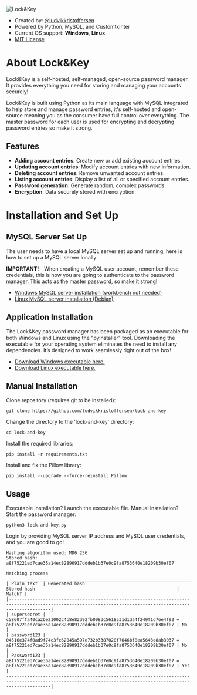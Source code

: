 
![Lock&Key](https://dl.dropboxusercontent.com/scl/fi/9oqp3mumdabuqertleppn/lock-and-key-github.png?rlkey=9b07vfcyqgtausavnn5r190nt&st=yhoy6udx&dl=0)
- Created by: [@ludvikkristoffersen](https://github.com/ludvikkristoffersen)
- Powered by Python, MySQL, and Customtkinter
- Current OS support: **Windows**, **Linux**
- [MIT License](https://github.com/ludvikkristoffersen/lock-and-key/blob/main/license.md)
# About Lock&Key

Lock&Key is a self-hosted, self-managed, open-source password manager. It provides everything you need for storing and managing your accounts securely!

Lock&Key is built using Python as its main language with MySQL integrated to help store and manage password entries, it's self-hosted and open-source meaning you as the consumer have full control over everything. The master password for each user is used for encrypting and decrypting password entries so make it strong.
## Features
- **Adding account entries**: Create new or add existing account entries.
- **Updating account entries**: Modify account entries with new information.
- **Deleting account entries**: Remove unwanted account entries.
- **Listing account entries**: Display a list of all or specified account entries.
- **Password generation**: Generate random, complex passwords.
- **Encryption**: Data securely stored with encryption.

# Installation and Set Up
## MySQL Server Set Up
The user needs to have a local MySQL server set up and running, here is how to set up a MySQL server locally:

**IMPORTANT!** - When creating a MySQL user account, remember these credentials, this is how you are going to authenticate to the password manager. This acts as the master password, so make it strong!
- [Windows MySQL server installation (workbench not needed)](https://www.youtube.com/watch?v=u96rVINbAUI)
- [Linux MySQL server installation (Debian)](https://www.youtube.com/watch?v=3qD6zv7thdE)
## Application Installation
The Lock&Key password manager has been packaged as an executable for both Windows and Linux using the "pyinstaller" tool. Downloading the executable for your operating system eliminates the need to install any dependencies. It’s designed to work seamlessly right out of the box!
- [Download Windows executable here.](https://github.com/ludvikkristoffersen/lock-and-key/releases/tag/Lock%26Key-Windows)
- [Download Linux executable here.](https://github.com/ludvikkristoffersen/lock-and-key/releases/tag/Lock%26Key-Linux)
## Manual Installation
Clone repository (requires git to be installed):
```
git clone https://github.com/ludvikkristoffersen/lock-and-key
```
Change the directory to the 'lock-and-key' directory:
```
cd lock-and-key
```
Install the required libraries:
```
pip install -r requirements.txt
```
Install and fix the Pillow library:
```
pip install --upgrade --force-reinstall Pillow
```
## Usage
Executable installation? Launch the executable file.
Manual installation? Start the password manager:
```
python3 lock-and-key.py
```
Login by providing MySQL server IP address and MySQL user credentials, and you are good to go!


```
Hashing algorithm used: MD6 256
Stored hash: a8f75221ed7cae35a14ec82890917dddeb1b37e0c9fa8753640e18209b30ef07

Matching process
______________________________________________________________________________________________________________________________________________________________
| Plain text  | Generated hash                                                     Stored hash                                                      | Match? |
|------------------------------------------------------------------------------------------------------------------------------------------------------------|
| supersecret | c58607ffa40ca2be21002c4b8e82d92fb0083c5618531d1da4f249f1d76e4f92 = a8f75221ed7cae35a14ec82890917dddeb1b37e0c9fa8753640e18209b30ef07 | No     |
| password123 | 04516e374f0ad9f74c3fc62045a597e732b3387020f7646bf8ea5643e8ab3037 = a8f75221ed7cae35a14ec82890917dddeb1b37e0c9fa8753640e18209b30ef07 | No     |
| Password123 | a8f75221ed7cae35a14ec82890917dddeb1b37e0c9fa8753640e18209b30ef07 = a8f75221ed7cae35a14ec82890917dddeb1b37e0c9fa8753640e18209b30ef07 | Yes    |
-------------------------------------------------------------------------------------------------------------------------------------------------------------|
```
